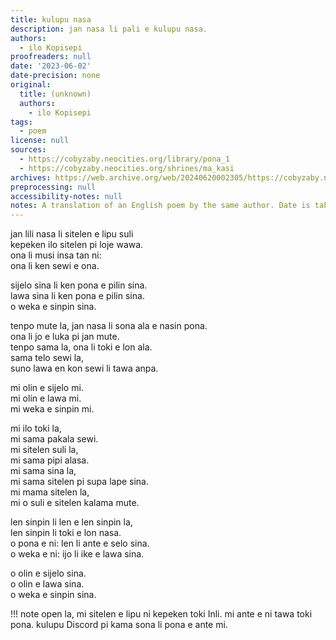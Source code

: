 ```yaml
---
title: kulupu nasa
description: jan nasa li pali e kulupu nasa.
authors:
  - ilo Kopisepi
proofreaders: null
date: '2023-06-02'
date-precision: none
original:
  title: (unknown)
  authors:
    - ilo Kopisepi
tags:
  - poem
license: null
sources:
  - https://cobyzaby.neocities.org/library/pona_1
  - https://cobyzaby.neocities.org/shrines/ma_kasi
archives: https://web.archive.org/web/20240620002305/https://cobyzaby.neocities.org/library/pona_1
preprocessing: null
accessibility-notes: null
notes: A translation of an English poem by the same author. Date is taken from the first source's `document.lastModified` property
---
```


jan lili nasa li sitelen e lipu suli  
kepeken ilo sitelen pi loje wawa.  
ona li musi insa tan ni:  
ona li ken sewi e ona.

sijelo sina li ken pona e pilin sina.  
lawa sina li ken pona e pilin sina.  
o weka e sinpin sina.

tenpo mute la, jan nasa li sona ala e nasin pona.  
ona li jo e luka pi jan mute.  
tenpo sama la, ona li toki e lon ala.  
sama telo sewi la,  
suno lawa en kon sewi li tawa anpa.

mi olin e sijelo mi.  
mi olin e lawa mi.  
mi weka e sinpin mi.

mi ilo toki la,  
mi sama pakala sewi.  
mi sitelen suli la,  
mi sama pipi alasa.  
mi sama sina la,  
mi sama sitelen pi supa lape sina.  
mi mama sitelen la,  
mi o suli e sitelen kalama mute.

len sinpin li len e len sinpin la,  
len sinpin li toki e lon nasa.  
o pona e ni: len li ante e selo sina.  
o weka e ni: ijo li ike e lawa sina.

o olin e sijelo sina.  
o olin e lawa sina.  
o weka e sinpin sina.

!!! note
    open la, mi sitelen e lipu ni kepeken toki Inli.
    mi ante e ni tawa toki pona.
    kulupu Discord pi kama sona li pona e ante mi.
    
